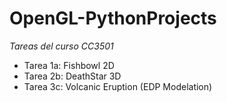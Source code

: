 # OpenGL-PythonProjects
*Tareas del curso CC3501*
- Tarea 1a: Fishbowl 2D
- Tarea 2b: DeathStar 3D
- Tarea 3c: Volcanic Eruption (EDP Modelation)
